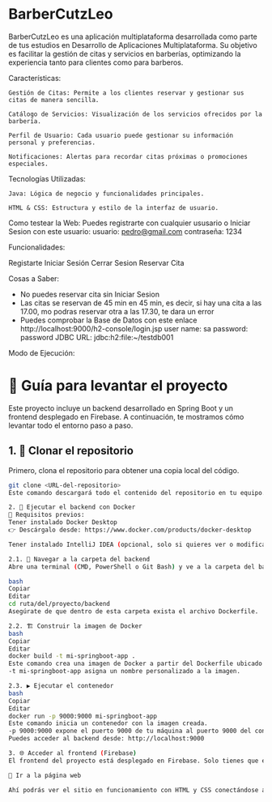 # BarberCutzLeo

BarberCutzLeo es una aplicación multiplataforma desarrollada como parte de tus estudios en Desarrollo de Aplicaciones Multiplataforma. Su objetivo es facilitar la gestión de citas y servicios en barberías, optimizando la experiencia tanto para clientes como para barberos.

Características:

    Gestión de Citas: Permite a los clientes reservar y gestionar sus citas de manera sencilla.

    Catálogo de Servicios: Visualización de los servicios ofrecidos por la barbería.

    Perfil de Usuario: Cada usuario puede gestionar su información personal y preferencias.

    Notificaciones: Alertas para recordar citas próximas o promociones especiales.

Tecnologías Utilizadas:

    Java: Lógica de negocio y funcionalidades principales.

    HTML & CSS: Estructura y estilo de la interfaz de usuario.

Como testear la Web:
Puedes registrarte con cualquier ususario o Iniciar Sesion con este usuario:
usuario: pedro@gmail.com
contraseña: 1234

Funcionalidades:

Registarte
Iniciar Sesión
Cerrar Sesion
Reservar Cita

Cosas a Saber:
- No puedes reservar cita sin Iniciar Sesion
- Las citas se reservan de 45 min en 45 min, es decir, si hay una cita a las 17.00, mo podras reservar otra a las 17.30, te dara un error
- Puedes comprobar la Base de Datos con este enlace http://localhost:9000/h2-console/login.jsp
  user name: sa
  password: password
  JDBC URL: jdbc:h2:file:~/testdb001


Modo de Ejecución:
# 🚀 Guía para levantar el proyecto

Este proyecto incluye un backend desarrollado en Spring Boot y un frontend desplegado en Firebase. A continuación, te mostramos cómo levantar todo el entorno paso a paso.

## 1. 🔁 Clonar el repositorio

Primero, clona el repositorio para obtener una copia local del código.

```bash
git clone <URL-del-repositorio>
Este comando descargará todo el contenido del repositorio en tu equipo.

2. 🧱 Ejecutar el backend con Docker
🔧 Requisitos previos:
Tener instalado Docker Desktop
👉 Descárgalo desde: https://www.docker.com/products/docker-desktop

Tener instalado IntelliJ IDEA (opcional, solo si quieres ver o modificar el código desde un IDE)

2.1. 📁 Navegar a la carpeta del backend
Abre una terminal (CMD, PowerShell o Git Bash) y ve a la carpeta del backend:

bash
Copiar
Editar
cd ruta/del/proyecto/backend
Asegúrate de que dentro de esta carpeta exista el archivo Dockerfile.

2.2. 🏗️ Construir la imagen de Docker
bash
Copiar
Editar
docker build -t mi-springboot-app .
Este comando crea una imagen de Docker a partir del Dockerfile ubicado en el directorio actual.
-t mi-springboot-app asigna un nombre personalizado a la imagen.

2.3. ▶️ Ejecutar el contenedor
bash
Copiar
Editar
docker run -p 9000:9000 mi-springboot-app
Este comando inicia un contenedor con la imagen creada.
-p 9000:9000 expone el puerto 9000 de tu máquina al puerto 9000 del contenedor.
Puedes acceder al backend desde: http://localhost:9000

3. 🌐 Acceder al frontend (Firebase)
El frontend del proyecto está desplegado en Firebase. Solo tienes que entrar al siguiente enlace:

🔗 Ir a la página web

Ahí podrás ver el sitio en funcionamiento con HTML y CSS conectándose al backend que levantaste con Docker.



